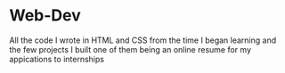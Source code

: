 # Web-Dev

All the code I  wrote in HTML and CSS from the time I began learning and the few projects I built one of them being an online resume for my appications to internships
